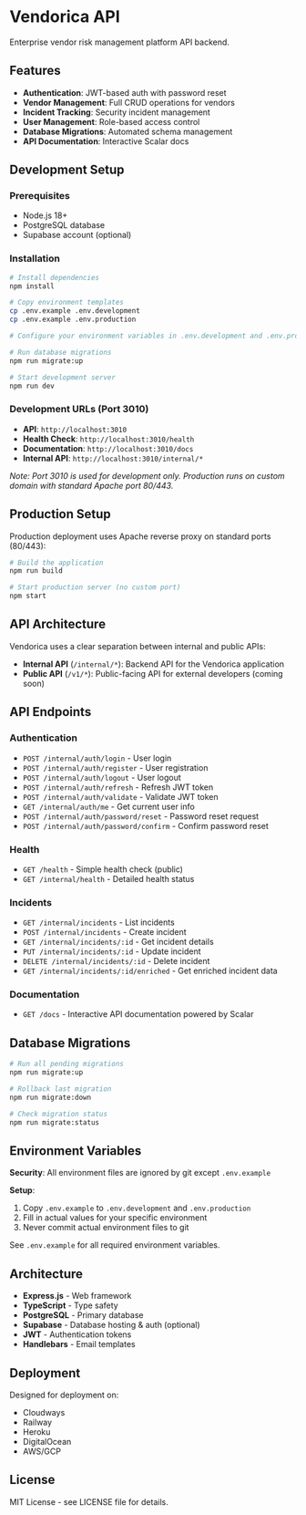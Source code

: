# Vendorica API

Enterprise vendor risk management platform API backend.

## Features

- **Authentication**: JWT-based auth with password reset
- **Vendor Management**: Full CRUD operations for vendors
- **Incident Tracking**: Security incident management
- **User Management**: Role-based access control
- **Database Migrations**: Automated schema management
- **API Documentation**: Interactive Scalar docs

## Development Setup

### Prerequisites
- Node.js 18+
- PostgreSQL database
- Supabase account (optional)

### Installation

```bash
# Install dependencies
npm install

# Copy environment templates
cp .env.example .env.development
cp .env.example .env.production

# Configure your environment variables in .env.development and .env.production

# Run database migrations
npm run migrate:up

# Start development server
npm run dev
```

### Development URLs (Port 3010)
- **API**: `http://localhost:3010`
- **Health Check**: `http://localhost:3010/health`
- **Documentation**: `http://localhost:3010/docs`
- **Internal API**: `http://localhost:3010/internal/*`

*Note: Port 3010 is used for development only. Production runs on custom domain with standard Apache port 80/443.*

## Production Setup

Production deployment uses Apache reverse proxy on standard ports (80/443):

```bash
# Build the application
npm run build

# Start production server (no custom port)
npm start
```

## API Architecture

Vendorica uses a clear separation between internal and public APIs:

- **Internal API** (`/internal/*`): Backend API for the Vendorica application
- **Public API** (`/v1/*`): Public-facing API for external developers (coming soon)

## API Endpoints

### Authentication  
- `POST /internal/auth/login` - User login
- `POST /internal/auth/register` - User registration
- `POST /internal/auth/logout` - User logout
- `POST /internal/auth/refresh` - Refresh JWT token
- `POST /internal/auth/validate` - Validate JWT token
- `GET /internal/auth/me` - Get current user info
- `POST /internal/auth/password/reset` - Password reset request
- `POST /internal/auth/password/confirm` - Confirm password reset

### Health
- `GET /health` - Simple health check (public)
- `GET /internal/health` - Detailed health status

### Incidents
- `GET /internal/incidents` - List incidents
- `POST /internal/incidents` - Create incident
- `GET /internal/incidents/:id` - Get incident details
- `PUT /internal/incidents/:id` - Update incident
- `DELETE /internal/incidents/:id` - Delete incident
- `GET /internal/incidents/:id/enriched` - Get enriched incident data

### Documentation
- `GET /docs` - Interactive API documentation powered by Scalar

## Database Migrations

```bash
# Run all pending migrations
npm run migrate:up

# Rollback last migration
npm run migrate:down

# Check migration status
npm run migrate:status
```

## Environment Variables

**Security**: All environment files are ignored by git except `.env.example`

**Setup**:
1. Copy `.env.example` to `.env.development` and `.env.production`
2. Fill in actual values for your specific environment
3. Never commit actual environment files to git

See `.env.example` for all required environment variables.

## Architecture

- **Express.js** - Web framework
- **TypeScript** - Type safety
- **PostgreSQL** - Primary database
- **Supabase** - Database hosting & auth (optional)
- **JWT** - Authentication tokens
- **Handlebars** - Email templates

## Deployment

Designed for deployment on:
- Cloudways
- Railway
- Heroku  
- DigitalOcean
- AWS/GCP

## License

MIT License - see LICENSE file for details.